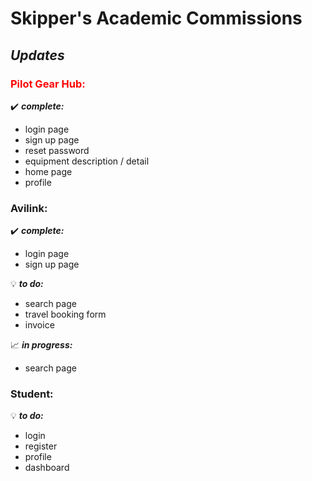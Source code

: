 # Skipper's Academic Commissions

## *Updates*

### <font color="red">Pilot Gear Hub:</font>

:heavy_check_mark: __*complete:*__
- login page
- sign up page
- reset password
- equipment description / detail
- home page
- profile

### Avilink:

:heavy_check_mark: __*complete:*__
- login page
- sign up page

:bulb: __*to do:*__
- search page
- travel booking form
- invoice

:chart_with_upwards_trend: __*in progress:*__
- search page

### Student:

:bulb: __*to do:*__
- login
- register
- profile
- dashboard
